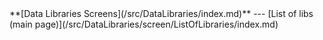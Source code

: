 <div class='linkbox'>
**[Data Libraries Screens](/src/DataLibraries/index.md)**
---
[List of libs (main page)](/src/DataLibraries/screen/ListOfLibraries/index.md)<br />

</div>
